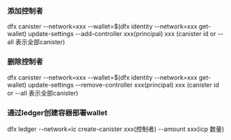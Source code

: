 ### 添加控制者
dfx canister --network=xxx --wallet=$(dfx identity --network=xxx get-wallet) update-settings --add-controller xxx(principal) xxx (canister id or --all 表示全部canister)

### 删除控制者
dfx canister --network=xxx --wallet=$(dfx identity --network=xxx get-wallet) update-settings --remove-controller xxx(principal) xxx (canister id or --all 表示全部canister)

### 通过ledger创建容器部署wallet

dfx ledger --network=ic create-canister xxx(控制者) --amount xxx(icp 数量)


